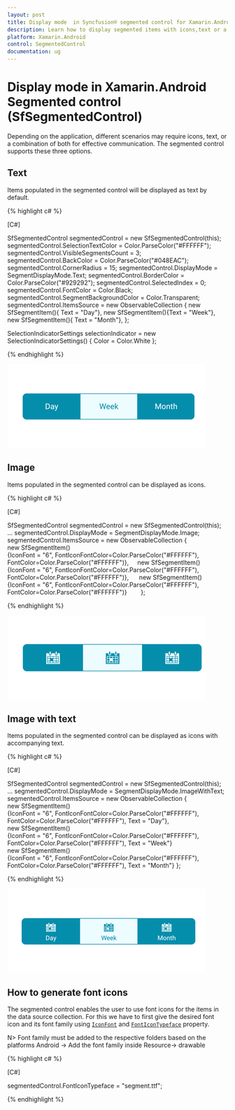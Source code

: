 ```yaml
---
layout: post
title: Display mode  in Syncfusion® segmented control for Xamarin.Android
description: Learn how to display segmented items with icons,text or a combination of both icon and text in Segmented control
platform: Xamarin.Android
control: SegmentedControl
documentation: ug
---
```


# Display mode in Xamarin.Android Segmented control (SfSegmentedControl)

Depending on the application, different scenarios may require icons, text, or a combination of both for effective communication. The segmented control supports these three options.

## Text

Items populated in the segmented control will be displayed as text by default.

{% highlight c# %}

[C#]

SfSegmentedControl segmentedControl = new SfSegmentedControl(this);
segmentedControl.SelectionTextColor = Color.ParseColor("#FFFFFF");
segmentedControl.VisibleSegmentsCount = 3;
segmentedControl.BackColor = Color.ParseColor("#048EAC");
segmentedControl.CornerRadius = 15;
segmentedControl.DisplayMode = SegmentDisplayMode.Text;
segmentedControl.BorderColor = Color.ParseColor("#929292");
segmentedControl.SelectedIndex = 0;
segmentedControl.FontColor = Color.Black;
segmentedControl.SegmentBackgroundColor = Color.Transparent;
segmentedControl.ItemsSource = new ObservableCollection<SfSegmentItem>
{
    new SfSegmentItem(){ Text = "Day"},
    new SfSegmentItem(){Text = "Week"},
    new SfSegmentItem(){ Text = "Month"},
};

SelectionIndicatorSettings selectionIndicator = new SelectionIndicatorSettings()
{
    Color = Color.White
};
    
{% endhighlight %}

![Xamarin.Android SfSegmentedControl with Text display mode](images/Display-mode/Xamarin_Android_Text.png)

## Image 

Items populated in the segmented control can be displayed as icons.

{% highlight c# %}

[C#]

SfSegmentedControl segmentedControl = new SfSegmentedControl(this);
...
segmentedControl.DisplayMode = SegmentDisplayMode.Image;
segmentedControl.ItemsSource = new ObservableCollection<SfSegmentItem>
{
    new SfSegmentItem(){IconFont = "6", FontIconFontColor=Color.ParseColor("#FFFFFF"), FontColor=Color.ParseColor("#FFFFFF")},    
    new SfSegmentItem(){IconFont = "6", FontIconFontColor=Color.ParseColor("#FFFFFF"), FontColor=Color.ParseColor("#FFFFFF")},     
    new SfSegmentItem(){IconFont = "6", FontIconFontColor=Color.ParseColor("#FFFFFF"), FontColor=Color.ParseColor("#FFFFFF")}       
};  
        
{% endhighlight %}

![Xamarin.Android SfSegmentedControl with Image display mode](images/Display-mode/Xamarin_Android_Image.png)

## Image with text

Items populated in the segmented control can be displayed as icons with accompanying text.

{% highlight c# %}

[C#]

SfSegmentedControl segmentedControl = new SfSegmentedControl(this);
...
segmentedControl.DisplayMode = SegmentDisplayMode.ImageWithText;
segmentedControl.ItemsSource = new ObservableCollection<SfSegmentItem>
{
    new SfSegmentItem(){IconFont = "6", FontIconFontColor=Color.ParseColor("#FFFFFF"), FontColor=Color.ParseColor("#FFFFFF"), Text = "Day"},     
    new SfSegmentItem(){IconFont = "6", FontIconFontColor=Color.ParseColor("#FFFFFF"), FontColor=Color.ParseColor("#FFFFFF"), Text = "Week"}    
    new SfSegmentItem(){IconFont = "6", FontIconFontColor=Color.ParseColor("#FFFFFF"), FontColor=Color.ParseColor("#FFFFFF"), Text = "Month"}
};
   
{% endhighlight %}

![Xamarin.Android SfSegmentedControl with Image and Text display mode](images/Display-mode/Xamarin_Android_ImagewithText.png)

## How to generate font icons

The segmented control enables the user to use font icons for the items in the data source collection. For this we have to first give the desired font icon and its font family using [`IconFont`](https://help.syncfusion.com/cr/xamarin-android/Syncfusion.Android.Buttons.SfSegmentItem.html#Syncfusion_Android_Buttons_SfSegmentItem_IconFont) and [`FontIconTypeface`](https://help.syncfusion.com/cr/xamarin-android/Syncfusion.Android.Buttons.SfSegmentItem.html#Syncfusion_Android_Buttons_SfSegmentItem_FontIconTypeface) property.

N> Font family must be added to the respective folders based on the platforms 
Android -> Add the font family inside Resource-> drawable

{% highlight c# %}

[C#]

segmentedControl.FontIconTypeface = "segment.ttf";

{% endhighlight %}

